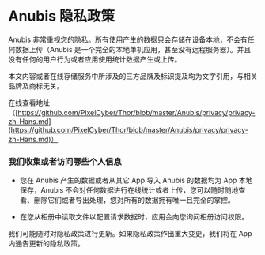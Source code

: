 # Anubis 隐私政策

Anubis 非常重视您的隐私。所有使用产生的数据只会存储在设备本地，不会有任何数据上传（Anubis 是一个完全的本地单机应用，甚至没有远程服务器）。并且没有任何的用户行为或者应用使用统计数据产生或上传。


本文内容或者在线存储服务中所涉及的三方品牌及标识提及均为文字引用，与相关品牌及商标无关。

在线查看地址（[https://github.com/PixelCyber/Thor/blob/master/Anubis/privacy/privacy-zh-Hans.md](https://github.com/PixelCyber/Thor/blob/master/Anubis/privacy/privacy-zh-Hans.md)）


### 我们收集或者访问哪些个人信息

- 您在 Anubis 产生的数据或者从其它 App 导入 Anubis 的数据均为 App 本地保存，Anubis 不会对任何数据进行在线统计或者上传，您可以随时随地查看、删除它们或者导出处理，您对所有的数据拥有唯一且完全的掌控。

- 在您从相册中读取文件以配置请求数据时，应用会向您询问相册访问权限。


我们可能随时对隐私政策进行更新。如果隐私政策作出重大变更，我们将在 App 内通告更新的隐私政策。